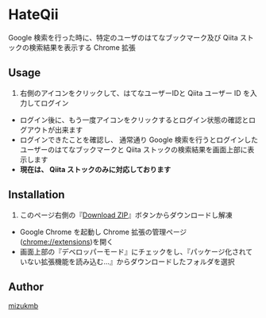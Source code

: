 # HateQii
Google 検索を行った時に、特定のユーザのはてなブックマーク及び Qiita ストックの検索結果を表示する Chrome 拡張

## Usage
1. 右側のアイコンをクリックして、はてなユーザーIDと Qiita ユーザー ID を入力してログイン
- ログイン後に、もう一度アイコンをクリックするとログイン状態の確認とログアウトが出来ます
- ログインできたことを確認し、 通常通り Google 検索を行うとログインしたユーザーのはてなブックマークと Qiita ストックの検索結果を画面上部に表示します
 - **現在は、 Qiita ストックのみに対応しております**

## Installation
1. このページ右側の『[Download ZIP](https://github.com/mizukmb/HateQii/archive/master.zip)』ボタンからダウンロードし解凍
- Google Chrome を起動し Chrome 拡張の管理ページ([chrome://extensions](chrome://extensions))を開く
- 画面上部の『デベロッパーモード』にチェックをし、『パッケージ化されていない拡張機能を読み込む…』からダウンロードしたフォルダを選択

## Author
[mizukmb](https://mizukmb.net)
